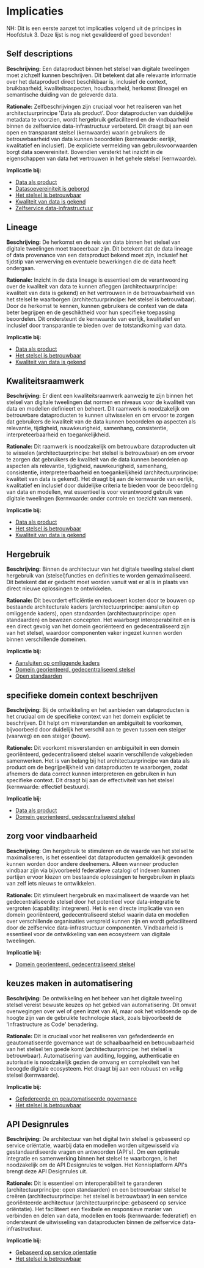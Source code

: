 # Implicaties

<aside class="note">
NH: Dit is een eerste aanzet tot implicaties volgend uit de principes in Hoofdstuk 3.
Deze lijst is nog niet gevalideerd of goed bevonden!
</aside>

## Self descriptions

__Beschrijving:__
Een dataproduct binnen het stelsel van digitale tweelingen moet zichzelf kunnen beschrijven. Dit betekent dat alle relevante informatie over het dataproduct direct beschikbaar is, inclusief de context, bruikbaarheid, kwaliteitsaspecten, houdbaarheid, herkomst (lineage) en semantische duiding van de geleverde data. 

__Rationale:__
Zelfbeschrijvingen zijn cruciaal voor het realiseren van het architectuurprincipe 'Data als product'. Door dataproducten van duidelijke metadata te voorzien, wordt hergebruik gefaciliteerd en de vindbaarheid binnen de zelfservice data-infrastructuur verbeterd. Dit draagt bij aan een open en transparant stelsel (kernwaarde) waarin gebruikers de betrouwbaarheid van data kunnen beoordelen (kernwaarde: eerlijk, kwalitatief en inclusief). De expliciete vermelding van gebruiksvoorwaarden borgt data soevereiniteit. Bovendien versterkt het inzicht in de eigenschappen van data het vertrouwen in het gehele stelsel (kernwaarde).

__Implicatie bij:__
- [Data als product](#data-als-product)
- [Datasoevereiniteit is geborgd](#data-soevereiniteit-is-geborgd)
- [Het stelsel is betrouwbaar](#het-stelsel-is-betrouwbaar)
- [Kwaliteit van data is gekend](./../respec/H3-architectuurprincipes.md#kwaliteit-van-data-is-gekend)
- [Zelfservice data-infrastructuur](./../respec/H3-architectuurprincipes.md#zelfservice-data-infrastructuur)


## Lineage

__Beschrijving:__
De herkomst en de reis van data binnen het stelsel van digitale tweelingen moet traceerbaar zijn. Dit betekent dat de data lineage of data provenance van een dataproduct bekend moet zijn, inclusief het tijdstip van verwerving en eventuele bewerkingen die de data heeft ondergaan. 

__Rationale:__
 Inzicht in de data lineage is essentieel om de verantwoording over de kwaliteit van data te kunnen afleggen (architectuurprincipe: kwaliteit van data is gekend) en het vertrouwen in de betrouwbaarheid van het stelsel te waarborgen (architectuurprincipe: het stelsel is betrouwbaar). Door de herkomst te kennen, kunnen gebruikers de context van de data beter begrijpen en de geschiktheid voor hun specifieke toepassing beoordelen. Dit ondersteunt de kernwaarde van eerlijk, kwalitatief en inclusief door transparantie te bieden over de totstandkoming van data.

__Implicatie bij:__
- [Data als product](#data-als-product)
- [Het stelsel is betrouwbaar](#het-stelsel-is-betrouwbaar)
- [Kwaliteit van data is gekend](./../respec/H3-architectuurprincipes.md#kwaliteit-van-data-is-gekend)

## Kwaliteitsraamwerk

__Beschrijving:__
Er dient een kwaliteitsraamwerk aanwezig te zijn binnen het stelsel van digitale tweelingen dat normen en niveaus voor de kwaliteit van data en modellen definieert en beheert. Dit raamwerk is noodzakelijk om betrouwbare dataproducten te kunnen uitwisselen en om ervoor te zorgen dat gebruikers de kwaliteit van de data kunnen beoordelen op aspecten als relevantie, tijdigheid, nauwkeurigheid, samenhang, consistentie, interpreteerbaarheid en toegankelijkheid. 

__Rationale:__
Dit raamwerk is noodzakelijk om betrouwbare dataproducten uit te wisselen (architectuurprincipe: het stelsel is betrouwbaar) en om ervoor te zorgen dat gebruikers de kwaliteit van de data kunnen beoordelen op aspecten als relevantie, tijdigheid, nauwkeurigheid, samenhang, consistentie, interpreteerbaarheid en toegankelijkheid (architectuurprincipe: kwaliteit van data is gekend). Het draagt bij aan de kernwaarde van eerlijk, kwalitatief en inclusief door duidelijke criteria te bieden voor de beoordeling van data en modellen, wat essentieel is voor verantwoord gebruik van digitale tweelingen (kernwaarde: onder controle en toezicht van mensen).

__Implicatie bij:__
- [Data als product](#data-als-product)
- [Het stelsel is betrouwbaar](#het-stelsel-is-betrouwbaar)
- [Kwaliteit van data is gekend](./../respec/H3-architectuurprincipes.md#kwaliteit-van-data-is-gekend)

## Hergebruik

__Beschrijving:__
Binnen de architectuur van het digitale tweeling stelsel dient hergebruik van (stelsel)functies en definities te worden gemaximaliseerd. Dit betekent dat er gedacht moet worden vanuit wat er al is in plaats van direct nieuwe oplossingen te ontwikkelen. 

__Rationale:__
Dit bevordert efficiëntie en reduceert kosten door te bouwen op bestaande architecturale kaders (architectuurprincipe: aansluiten op omliggende kaders), open standaarden (architectuurprincipe: open standaarden) en bewezen concepten. Het waarborgt interoperabiliteit en is een direct gevolg van het domein georiënteerd en gedecentraliseerd zijn van het stelsel, waardoor componenten vaker ingezet kunnen worden binnen verschillende domeinen.

__Implicatie bij:__
- [Aansluiten op omliggende kaders](#aansluiten-op-omliggende-kaders)
- [Domein georienteerd, gedecentraliseerd stelsel](#domein-georiënteerd-gedecentraliseerd-stelsel)
- [Open standaarden](#open-standaarden)

## specifieke domein context beschrijven

__Beschrijving:__
Bij de ontwikkeling en het aanbieden van dataproducten is het cruciaal om de specifieke context van het domein expliciet te beschrijven. Dit helpt om misverstanden en ambiguïteit te voorkomen, bijvoorbeeld door duidelijk het verschil aan te geven tussen een steiger (vaarweg) en een steiger (bouw).

__Rationale:__
Dit voorkomt misverstanden en ambiguïteit in een domein georiënteerd, gedecentraliseerd stelsel waarin verschillende vakgebieden samenwerken. Het is van belang bij het architectuurprincipe van data als product om de begrijpelijkheid van dataproducten te waarborgen, zodat afnemers de data correct kunnen interpreteren en gebruiken in hun specifieke context. Dit draagt bij aan de effectiviteit van het stelsel (kernwaarde: effectief bestuurd).

__Implicatie bij:__
- [Data als product](#data-als-product)
- [Domein georienteerd, gedecentraliseerd stelsel](#domein-georiënteerd-gedecentraliseerd-stelsel)

## zorg voor vindbaarheid

__Beschrijving:__
Om hergebruik te stimuleren en de waarde van het stelsel te maximaliseren, is het essentieel dat dataproducten gemakkelijk gevonden kunnen worden door andere deelnemers. Alleen wanneer producten vindbaar zijn via bijvoorbeeld federatieve catalogi of indexen kunnen partijen ervoor kiezen om bestaande oplossingen te hergebruiken in plaats van zelf iets nieuws te ontwikkelen. 

__Rationale:__
Dit stimuleert hergebruik en maximaliseert de waarde van het gedecentraliseerde stelsel door het potentieel voor data-integratie te vergroten (capability: integreren). Het is een directe implicatie van een domein georiënteerd, gedecentraliseerd stelsel waarin data en modellen over verschillende organisaties verspreid kunnen zijn en wordt gefaciliteerd door de zelfservice data-infrastructuur componenten. Vindbaarheid is essentieel voor de ontwikkeling van een ecosysteem van digitale tweelingen.

__Implicatie bij:__
- [Domein georienteerd, gedecentraliseerd stelsel](#domein-georiënteerd-gedecentraliseerd-stelsel)


## keuzes maken in automatisering

__Beschrijving:__
De ontwikkeling en het beheer van het digitale tweeling stelsel vereist bewuste keuzes op het gebied van automatisering. Dit omvat overwegingen over wel of geen inzet van AI, maar ook het voldoende op de hoogte zijn van de gebruikte technologie stack, zoals bijvoorbeeld de 'Infrastructure as Code' benadering. 

__Rationale:__
Dit is cruciaal voor het realiseren van gefederdeerde en geautomatiseerde governance wat de schaalbaarheid en betrouwbaarheid van het stelsel ten goede komt (architectuurprincipe: het stelsel is betrouwbaar). Automatisering van auditing, logging, authenticatie en autorisatie is noodzakelijk gezien de omvang en complexiteit van het beoogde digitale ecosysteem. Het draagt bij aan een robuust en veilig stelsel (kernwaarde).

__Implicatie bij:__
- [Gefedereerde en geautomatiseerde governance](#gefedereerde-en-geautomatiseerde-governance)
- [Het stelsel is betrouwbaar](#het-stelsel-is-betrouwbaar)

## API Designrules

__Beschrijving:__
De architectuur van het digital twin stelsel is gebaseerd op service oriëntatie, waarbij data en modellen worden uitgewisseld via gestandaardiseerde vragen en antwoorden (API's). Om een optimale integratie en samenwerking binnen het stelsel te waarborgen, is het noodzakelijk om de API Designrules te volgen.  Het Kennisplatform API's brengt deze API Designrules uit.

__Rationale:__
Dit is essentieel om interoperabiliteit te garanderen (architectuurprincipe: open standaarden) en een betrouwbaar stelsel te creëren (architectuurprincipe: het stelsel is betrouwbaar) in een service georiënteerde architectuur (architectuurprincipe: gebaseerd op service oriëntatie). Het faciliteert een flexibele en responsieve manier van verbinden en delen van data, modellen en tools (kernwaarde: federatief) en ondersteunt de uitwisseling van dataproducten binnen de zelfservice data-infrastructuur.

__Implicatie bij:__
- [Gebaseerd op service orientatie](#gebaseerd-op-service-oriëntatie)
- [Het stelsel is betrouwbaar](#het-stelsel-is-betrouwbaar)